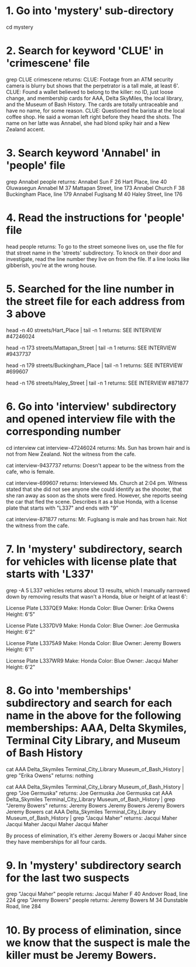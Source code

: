 # 1. Go into 'mystery' sub-directory
cd mystery

# 2. Search for keyword 'CLUE' in 'crimescene' file
grep CLUE crimescene
returns:
  CLUE: Footage from an ATM security camera is blurry but shows that the perpetrator is a tall male, at least 6'.
  CLUE: Found a wallet believed to belong to the killer: no ID, just loose change, and membership cards for AAA, Delta SkyMiles, the local library, and the Museum of Bash History. The cards are totally untraceable and have no name, for some reason.
  CLUE: Questioned the barista at the local coffee shop. He said a woman left right before they heard the shots. The name on her latte was Annabel, she had blond spiky hair and a New Zealand accent.

# 3. Search keyword 'Annabel' in 'people' file
grep Annabel people
returns:
  Annabel Sun	F	26	Hart Place, line 40
  Oluwasegun Annabel	M	37	Mattapan Street, line 173
  Annabel Church	F	38	Buckingham Place, line 179
  Annabel Fuglsang	M	40	Haley Street, line 176

# 4. Read the instructions for 'people' file
head people
returns:
  To go to the street someone lives on, use the file
  for that street name in the 'streets' subdirectory.
  To knock on their door and investigate, read the line number
  they live on from the file.  If a line looks like gibberish, you're at the wrong house.

# 5. Searched for the line number in the street file for each address from 3 above
head -n 40 streets/Hart_Place | tail -n 1
returns:
  SEE INTERVIEW #47246024

head -n 173 streets/Mattapan_Street | tail -n 1
returns:
  SEE INTERVIEW #9437737

head -n 179 streets/Buckingham_Place | tail -n 1
returns:
  SEE INTERVIEW #699607

head -n 176 streets/Haley_Street | tail -n 1
returns:
  SEE INTERVIEW #871877

# 6. Go into 'interview' subdirectory and opened interview file with the corresponding number
cd interview
cat interview-47246024
returns:
  Ms. Sun has brown hair and is not from New Zealand.  Not the witness from the cafe.

cat interview-9437737
returns:
  Doesn't appear to be the witness from the cafe, who is female.

cat interview-699607
returns:
  Interviewed Ms. Church at 2:04 pm.  Witness stated that she did not see anyone she could identify as the shooter, that she ran away as soon as the shots were fired.
  However, she reports seeing the car that fled the scene.  Describes it as a blue Honda, with a license plate that starts with "L337" and ends with "9"

cat interview-871877
returns:
  Mr. Fuglsang is male and has brown hair.  Not the witness from the cafe.

# 7. In 'mystery' subdirectory, search for vehicles with license plate that starts with 'L337'
grep -A 5 L337 vehicles
returns about 13 results, which I manually narrowed down by removing results that wasn't a Honda, blue or height of at least 6':

  License Plate L337QE9
  Make: Honda
  Color: Blue
  Owner: Erika Owens
  Height: 6'5"

  License Plate L337DV9
  Make: Honda
  Color: Blue
  Owner: Joe Germuska
  Height: 6'2"

  License Plate L3375A9
  Make: Honda
  Color: Blue
  Owner: Jeremy Bowers
  Height: 6'1"

  License Plate L337WR9
  Make: Honda
  Color: Blue
  Owner: Jacqui Maher
  Height: 6'2"

# 8. Go into 'memberships' subdirectory and search for each name in the above for the following memberships: AAA, Delta Skymiles, Terminal City Library, and Museum of Bash History
cat AAA Delta_Skymiles Terminal_City_Library Museum_of_Bash_History | grep "Erika Owens"
returns:
    nothing

cat AAA Delta_Skymiles Terminal_City_Library Museum_of_Bash_History | grep "Joe Germuska"
returns:
  Joe Germuska
  Joe Germuska
cat AAA Delta_Skymiles Terminal_City_Library Museum_of_Bash_History | grep "Jeremy Bowers"
returns:
  Jeremy Bowers
  Jeremy Bowers
  Jeremy Bowers
  Jeremy Bowers
cat AAA Delta_Skymiles Terminal_City_Library Museum_of_Bash_History | grep "Jacqui Maher"
returns:
  Jacqui Maher
  Jacqui Maher
  Jacqui Maher
  Jacqui Maher

By process of elimination, it's either Jeremy Bowers or Jacqui Maher since they have memberships for all four cards.

# 9. In 'mystery' subdirectory search for the last two suspects
grep "Jacqui Maher" people
returns:
  Jacqui Maher	F	40	Andover Road, line 224
grep "Jeremy Bowers" people
returns:
  Jeremy Bowers	M	34	Dunstable Road, line 284

# 10. By process of elimination, since we know that the suspect is male the killer must be Jeremy Bowers.
